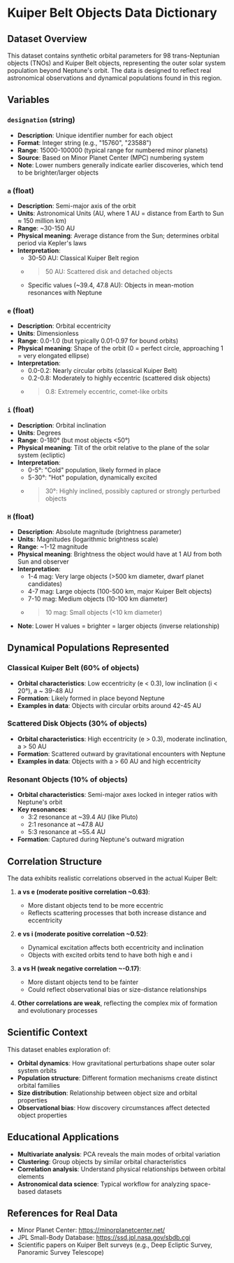 # Kuiper Belt Objects Data Dictionary

## Dataset Overview
This dataset contains synthetic orbital parameters for 98 trans-Neptunian objects (TNOs) and Kuiper Belt objects, representing the outer solar system population beyond Neptune's orbit. The data is designed to reflect real astronomical observations and dynamical populations found in this region.

## Variables

### `designation` (string)
- **Description**: Unique identifier number for each object
- **Format**: Integer string (e.g., "15760", "23588")  
- **Range**: 15000-100000 (typical range for numbered minor planets)
- **Source**: Based on Minor Planet Center (MPC) numbering system
- **Note**: Lower numbers generally indicate earlier discoveries, which tend to be brighter/larger objects

### `a` (float)
- **Description**: Semi-major axis of the orbit
- **Units**: Astronomical Units (AU, where 1 AU = distance from Earth to Sun ≈ 150 million km)
- **Range**: ~30-150 AU
- **Physical meaning**: Average distance from the Sun; determines orbital period via Kepler's laws
- **Interpretation**: 
  - 30-50 AU: Classical Kuiper Belt region
  - >50 AU: Scattered disk and detached objects
  - Specific values (~39.4, 47.8 AU): Objects in mean-motion resonances with Neptune

### `e` (float)
- **Description**: Orbital eccentricity  
- **Units**: Dimensionless
- **Range**: 0.0-1.0 (but typically 0.01-0.97 for bound orbits)
- **Physical meaning**: Shape of the orbit (0 = perfect circle, approaching 1 = very elongated ellipse)
- **Interpretation**:
  - 0.0-0.2: Nearly circular orbits (classical Kuiper Belt)
  - 0.2-0.8: Moderately to highly eccentric (scattered disk objects)
  - >0.8: Extremely eccentric, comet-like orbits

### `i` (float)
- **Description**: Orbital inclination
- **Units**: Degrees
- **Range**: 0-180° (but most objects <50°)
- **Physical meaning**: Tilt of the orbit relative to the plane of the solar system (ecliptic)
- **Interpretation**:
  - 0-5°: "Cold" population, likely formed in place
  - 5-30°: "Hot" population, dynamically excited
  - >30°: Highly inclined, possibly captured or strongly perturbed objects

### `H` (float)
- **Description**: Absolute magnitude (brightness parameter)
- **Units**: Magnitudes (logarithmic brightness scale)
- **Range**: ~1-12 magnitude
- **Physical meaning**: Brightness the object would have at 1 AU from both Sun and observer
- **Interpretation**:
  - 1-4 mag: Very large objects (>500 km diameter, dwarf planet candidates)
  - 4-7 mag: Large objects (100-500 km, major Kuiper Belt objects)  
  - 7-10 mag: Medium objects (10-100 km diameter)
  - >10 mag: Small objects (<10 km diameter)
- **Note**: Lower H values = brighter = larger objects (inverse relationship)

## Dynamical Populations Represented

### Classical Kuiper Belt (60% of objects)
- **Orbital characteristics**: Low eccentricity (e < 0.3), low inclination (i < 20°), a ~ 39-48 AU
- **Formation**: Likely formed in place beyond Neptune
- **Examples in data**: Objects with circular orbits around 42-45 AU

### Scattered Disk Objects (30% of objects)  
- **Orbital characteristics**: High eccentricity (e > 0.3), moderate inclination, a > 50 AU
- **Formation**: Scattered outward by gravitational encounters with Neptune
- **Examples in data**: Objects with a > 60 AU and high eccentricity

### Resonant Objects (10% of objects)
- **Orbital characteristics**: Semi-major axes locked in integer ratios with Neptune's orbit
- **Key resonances**: 
  - 3:2 resonance at ~39.4 AU (like Pluto)
  - 2:1 resonance at ~47.8 AU  
  - 5:3 resonance at ~55.4 AU
- **Formation**: Captured during Neptune's outward migration

## Correlation Structure

The data exhibits realistic correlations observed in the actual Kuiper Belt:

1. **a vs e (moderate positive correlation ~0.63)**:
   - More distant objects tend to be more eccentric
   - Reflects scattering processes that both increase distance and eccentricity

2. **e vs i (moderate positive correlation ~0.52)**:
   - Dynamical excitation affects both eccentricity and inclination
   - Objects with excited orbits tend to have both high e and i

3. **a vs H (weak negative correlation ~-0.17)**:
   - More distant objects tend to be fainter
   - Could reflect observational bias or size-distance relationships

4. **Other correlations are weak**, reflecting the complex mix of formation and evolutionary processes

## Scientific Context

This dataset enables exploration of:
- **Orbital dynamics**: How gravitational perturbations shape outer solar system orbits
- **Population structure**: Different formation mechanisms create distinct orbital families  
- **Size distribution**: Relationship between object size and orbital properties
- **Observational bias**: How discovery circumstances affect detected object properties

## Educational Applications

- **Multivariate analysis**: PCA reveals the main modes of orbital variation
- **Clustering**: Group objects by similar orbital characteristics
- **Correlation analysis**: Understand physical relationships between orbital elements
- **Astronomical data science**: Typical workflow for analyzing space-based datasets

## References for Real Data
- Minor Planet Center: https://minorplanetcenter.net/
- JPL Small-Body Database: https://ssd.jpl.nasa.gov/sbdb.cgi
- Scientific papers on Kuiper Belt surveys (e.g., Deep Ecliptic Survey, Panoramic Survey Telescope)
